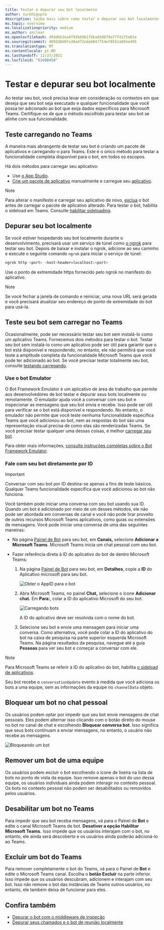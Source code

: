 ```yaml
---
title: Testar e depurar seu bot localmente
author: surbhigupta
description: Saiba mais sobre como testar e depurar seu bot localmente com um IDE em um ambiente Teams por meio de sideload, fora do Teams usando o emulador bot e conversando diretamente com seu bot.
ms.topic: overview
ms.localizationpriority: medium
ms.author: anclear
ms.openlocfilehash: d9ddbb3aa4f93b8981fbba03d879a77f4175e81e
ms.sourcegitcommit: 4892d8d0fa38a472edab047754ef85b1a85be495
ms.translationtype: MT
ms.contentlocale: pt-BR
ms.lasthandoff: 12/27/2021
ms.locfileid: "61608458"
---
```

# <a name="test-and-debug-your-bot-locally"></a>Testar e depurar seu bot localmente

Ao testar seu bot, você precisa levar em consideração os contextos em que deseja que seu bot seja executado e qualquer funcionalidade que você possa ter adicionado ao bot que exija dados específicos para Microsoft Teams. Certifique-se de que o método escolhido para testar seu bot se alinhe com sua funcionalidade.

## <a name="test-by-uploading-to-teams"></a>Teste carregando no Teams

A maneira mais abrangente de testar seu bot é criando um pacote de aplicativos e carregando-o para Teams. Este é o único método para testar a funcionalidade completa disponível para o bot, em todos os escopos.

Há dois métodos para carregar seu aplicativo:

* Use [o App Studio](~/concepts/build-and-test/app-studio-overview.md).
* [Crie um pacote de aplicativo](~/concepts/build-and-test/apps-package.md) manualmente e carregue seu [aplicativo](~/concepts/deploy-and-publish/apps-upload.md).

> [!NOTE]
> Para alterar o manifesto e carregar seu aplicativo de novo, [exclua](#delete-a-bot-from-teams) o bot antes de carregar o pacote de aplicativo alterado.
> Para testar o bot, habilita o sideload em Teams. Consulte [habilitar sideloading](/concepts/build-and-test/prepare-your-o365-tenant#enable-custom-teams-apps-and-turn-on-custom-app-uploading).

## <a name="debug-your-bot-locally"></a>Depurar seu bot localmente

Se você estiver hospedando seu bot localmente durante o desenvolvimento, precisará usar um serviço de túnel como [o ngrok](https://ngrok.com/) para testar seu bot. Depois de baixar e instalar o ngrok, adicione ao seu caminho e execute o seguinte comando `ngrok` para iniciar o serviço de túnel:

```bash
ngrok http <port> -host-header=localhost:<port>
```

Use o ponto de extremidade https fornecido pelo ngrok no manifesto do aplicativo.

> [!NOTE]
> Se você fechar a janela de comando e reiniciar, uma nova URL será gerada e você precisará atualizar seu endereço de ponto de extremidade do bot para usá-la.

## <a name="test-your-bot-without-uploading-to-teams"></a>Teste seu bot sem carregar no Teams

Ocasionalmente, pode ser necessário testar seu bot sem instalá-lo como um aplicativo Teams. Fornecemos dois métodos para testar o bot. Testar seu bot sem instalá-lo como um aplicativo pode ser útil para garantir que o bot está disponível e respondendo, no entanto, ele não permitirá que você teste a amplitude completa da funcionalidade Microsoft Teams que você pode ter adicionado ao bot. Se você precisar testar totalmente seu bot, consulte [testando carregando](#test-by-uploading-to-teams).

### <a name="use-the-bot-emulator"></a>Use o bot Emulator

O Bot Framework Emulator é um aplicativo de área de trabalho que permite aos desenvolvedores de bot testar e depurar seus bots localmente ou remotamente. O emulador ajuda você a conversar com seu bot e inspecionar as mensagens que seu bot envia e recebe. Isso pode ser útil para verificar se o bot está disponível e respondendo. No entanto, o emulador não permite que você teste nenhuma funcionalidade específica Teams que você adicionou ao bot, nem as respostas do bot são uma representação visual precisa de como elas são renderizadas Teams. Se você precisar testar qualquer uma dessas coisas, é melhor [carregar seu bot](#test-by-uploading-to-teams).

Para obter mais informações, [consulte instruções completas sobre o Bot Framework Emulator](/azure/bot-service/bot-service-debug-emulator?view=azure-bot-service-4.0&preserve-view=true).

### <a name="talk-to-your-bot-directly-by-id"></a>Fale com seu bot diretamente por ID

> [!Important]
> Conversar com seu bot por ID destina-se apenas a fins de teste básicos. Qualquer Teams funcionalidade específica que você adicionou ao bot não funciona.

Você também pode iniciar uma conversa com seu bot usando sua ID. Quando um bot é adicionado por meio de um desses métodos, ele não pode ser abordada em conversas de canal e você não pode tirar proveito de outros recursos Microsoft Teams aplicativos, como guias ou extensões de mensagens. Você pode iniciar uma conversa de uma das seguintes maneiras:

* Na página [Painel de Bot](https://dev.botframework.com/bots) para seu bot, em **Canais,** selecione **Adicionar a Microsoft Teams**. Microsoft Teams inicia um chat pessoal com seu bot.

* Fazer referência direta à ID do aplicativo do bot de dentro Microsoft Teams:
   1. Na página [Painel de Bot](https://dev.botframework.com/bots) para seu bot, em **Detalhes**, copie a **ID** do Aplicativo microsoft para seu bot.
  
      ![Obter o AppID para o bot](~/assets/images/bots_appid_botframework.png)
  
   2. Abra Microsoft Teams, no painel **Chat,** selecione o ícone **Adicionar chat.** Em **Para:**, colar a ID do aplicativo Microsoft do seu bot.
  
      ![Carregando bots](~/assets/images/bots_uploading.png)

      A ID do aplicativo deve ser resolvida com o nome do bot.

   3. Selecione seu bot e envie uma mensagem para iniciar uma conversa.
      Como alternativa, você pode colar a ID do aplicativo do bot na caixa de pesquisa na parte superior esquerda Microsoft Teams. Na página resultados da pesquisa, navegue até a guia **Pessoas** para ver seu bot e começar a conversar com ele.

> [!Note]
> Para Microsoft Teams se referir à ID do aplicativo do bot, habilita [o sideload de aplicativos](/microsoftteams/platform/concepts/build-and-test/prepare-your-o365-tenant#enable-custom-teams-apps-and-turn-on-custom-app-uploading).      

Seu bot recebe o `conversationUpdate` evento à medida que você adiciona os bots a uma equipe, sem as informações da equipe no `channelData` objeto.

## <a name="block-a-bot-in-personal-chat"></a>Bloquear um bot no chat pessoal

Os usuários podem optar por impedir que seu bot envie mensagens de chat pessoais. Eles podem alternar isso clicando com o botão direito do mouse no bot no canal de chat e escolhendo **Bloquear conversa bot**. Isso significa que seus bots continuam a enviar mensagens, no entanto, o usuário não recebe as mensagens.

![Bloqueando um bot](~/assets/images/bots/botdisable.png)

## <a name="remove-a-bot-from-a-team"></a>Remover um bot de uma equipe

Os usuários podem excluir o bot escolhendo o ícone de lixeira na lista de bots no ponto de vista da equipe. Isso remove apenas o bot do uso dessa equipe, os usuários individuais ainda podem interagir no contexto pessoal. Os bots no contexto pessoal não podem ser desabilitados ou removidos pelos usuários.

## <a name="disable-a-bot-in-teams"></a>Desabilitar um bot no Teams

Para impedir que seu bot receba mensagens, vá para o Painel de **Bot** e edite o canal Microsoft Teams de bot. **Desativer a opção Habilitar Microsoft Teams.** Isso impede que os usuários interajam com o bot, no entanto, ele ainda será descoberto e os usuários ainda poderão adicioná-lo ao Teams.

## <a name="delete-a-bot-from-teams"></a>Excluir um bot do Teams

Para remover completamente o bot do Teams, vá para o Painel de **Bot** e edite o Microsoft Teams canal. Escolha o **botão Excluir** na parte inferior. Isso impede que os usuários descubram, adicionem e interajam com seu bot. Isso não remove o bot das instâncias de Teams outros usuários, no entanto, ele também deixa de funcionar para eles.

## <a name="see-also"></a>Confira também

* [Depurar o bot com o middleware de inspeção](/azure/bot-service/bot-service-debug-inspection-middleware)
* [Depurar seus chamados e o bot de reunião localmente](~/bots/calls-and-meetings/debugging-local-testing-calling-meeting-bots.md)
